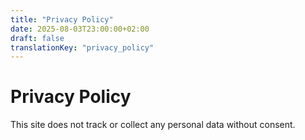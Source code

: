 ```yaml
---
title: "Privacy Policy"
date: 2025-08-03T23:00:00+02:00
draft: false
translationKey: "privacy_policy"
---
```

# Privacy Policy

This site does not track or collect any personal data without consent.
